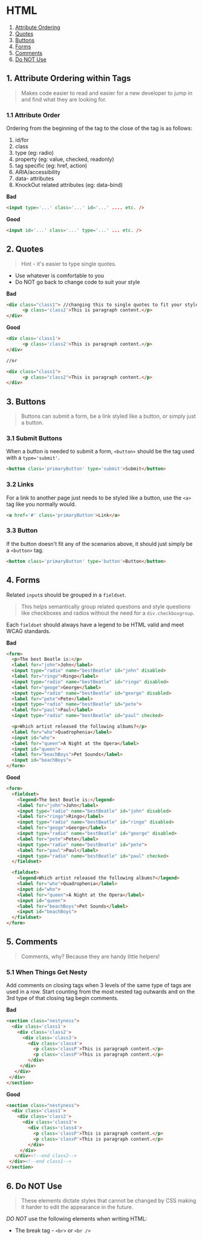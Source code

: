 # HTML

 1. [Attribute Ordering](#attribute-ordering-within-tags)
 1. [Quotes](#quotes)
 1. [Buttons](#buttons)
 1. [Forms](#forms)
 1. [Comments](#comments)
 1. [Do NOT Use](#do-not-use)

## 1. Attribute Ordering within Tags
 > Makes code easier to read and easier for a new developer to jump in and find what they are looking for.

  ### 1.1 Attribute Order
   Ordering from the beginning of the tag to the close of the tag is as follows:

  1. id/for
  1. class
  1. type (eg: radio)
  1. property (eg: value, checked, readonly)
  1. tag specific (eg: href, action)
  1. ARIA/accessibility
  1. data- attributes
  1. KnockOut related attributes (eg: data-bind)

**Bad**
 ```html
 <input type='...' class='...' id='...' .... etc. />
 ```

**Good**
 ```html
 <input id='...' class='...' type='...' ... etc. />
 ```


## 2. Quotes
  > Hint - it's easier to type single quotes.

+ Use whatever is comfortable to you
+ Do NOT go back to change code to suit your style

**Bad**
```html
<div class="class1"> //changing this to single quotes to fit your style
      <p class='class2'>This is paragraph content.</p>
</div>
```

**Good**
```html
<div class='class1'>
      <p class='class2'>This is paragraph content.</p>
</div>

//or

<div class="class1">
      <p class="class2">This is paragraph content.</p>
</div>
```


## 3. Buttons
  > Buttons can submit a form, be a link styled like a button, or simply just a button.

### 3.1 Submit Buttons

   When a button is needed to submit a form, ``<button>`` should be the tag used with a ``type='submit'``.

  ```html
<button class='primaryButton' type='submit'>Submit</button>
  ```
### 3.2 Links
  For a link to another page just needs to be styled like a button, use the ``<a>`` tag like you normally would.

  ```html
  <a href='#' class='primaryButton'>Link</a>
  ```

### 3.3  Button

 If the button doesn't fit any of the scenarios above, it should just simply be a  ``<button>`` tag.

  ```html
<button class='primaryButton' type='button'>Button</button>
```

<a name="forms"></a>
## 4. Forms

Related `input`s should be grouped in a `fieldset`.
 > This helps semantically group related questions and style questions like checkboxes and radios without the need for a `div.checkboxgroup`.

Each `fieldset` should always have a legend to be HTML valid and meet WCAG standards.

**Bad**
```html
<form>
  <p>The best Beatle is:</p>
  <label for="john">John</label>
  <input type="radio" name="bestBeatle" id="john" disabled>
  <label for="ringo">Ringo</label>
  <input type="radio" name="bestBeatle" id="ringo" disabled>
  <label for="geoge">George</label>
  <input type="radio" name="bestBeatle" id="george" disabled>
  <label for="pete">Pete</label>
  <input type="radio" name="bestBeatle" id="pete">
  <label for="paul">Paul</label>
  <input type="radio" name="bestBeatle" id="paul" checked>

  <p>Which artist released the following albums?</p>
  <label for="who">Quadrophenia</label>
  <input id="who">
  <label for="queen">A Night at the Opera</label>
  <input id="queen">
  <label for="beachBoys">Pet Sounds</label>
  <input id="beachBoys">
</form>
```

**Good**
```html
<form>
  <fieldset>
    <legend>The best Beatle is:</legend>
    <label for="john">John</label>
    <input type="radio" name="bestBeatle" id="john" disabled>
    <label for="ringo">Ringo</label>
    <input type="radio" name="bestBeatle" id="ringo" disabled>
    <label for="geoge">George</label>
    <input type="radio" name="bestBeatle" id="george" disabled>
    <label for="pete">Pete</label>
    <input type="radio" name="bestBeatle" id="pete">
    <label for="paul">Paul</label>
    <input type="radio" name="bestBeatle" id="paul" checked>
  </fieldset>

  <fieldset>
    <legend>Which artist released the following albums?</legend>
    <label for="who">Quadrophenia</label>
    <input id="who">
    <label for="queen">A Night at the Opera</label>
    <input id="queen">
    <label for="beachBoys">Pet Sounds</label>
    <input id="beachBoys">  
  </fieldset>
</form>
```

## 5. Comments
  > Comments, why? Because they are handy little helpers!

### 5.1 When Things Get Nesty

 Add comments on closing tags when 3 levels of the same type of tags are used in a row. Start counting from the most nested tag outwards and on the 3rd type of that closing tag begin comments.

 **Bad**
 ```html
 <section class="nestyness">
   <div class='class1'>
     <div class='class2'>
       <div class='class3'>
         <div class='class4'>
           <p class='classP'>This is paragraph content.</p>
           <p class='classP'>This is paragraph content.</p>
         </div>
      </div>
    </div>
  </div>
</section>
 ```

 **Good**
 ```html
 <section class="nestyness">
   <div class='class1'>
     <div class='class2'>
       <div class='class3'>
         <div class='class4'>
           <p class='classP'>This is paragraph content.</p>
           <p class='classP'>This is paragraph content.</p>
         </div>
      </div>
    </div><!--end class2-->
  </div><!--end class1-->
</section>
 ```


## 6. Do NOT Use
  > These elements dictate styles that cannot be changed by CSS making it harder to edit the appearance in the future.

*DO NOT* use the following elements when writing HTML:

 + The break tag -  ``<br>`` or ``<br />``
